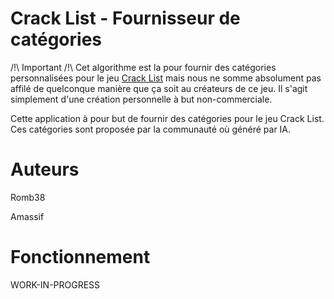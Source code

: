 # Crack List - Fournisseur de catégories

/!\ Important /!\\
Cet algorithme est la pour fournir des catégories personnalisées pour le jeu [Crack List](https://boardgamegeek.com/boardgame/373284/crack-list) mais nous ne somme absolument pas affilé de quelconque manière que ça soit au créateurs de ce jeu. Il s'agit simplement d'une création personnelle à but non-commerciale.

Cette application à pour but de fournir des catégories pour le jeu Crack List. Ces catégories sont proposée par la communauté où généré par IA.

# Auteurs

Romb38

Amassif

# Fonctionnement

WORK-IN-PROGRESS